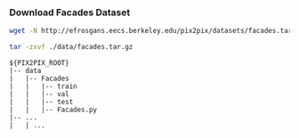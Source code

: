 ### Download Facades Dataset

```bash
wget -N http://efrosgans.eecs.berkeley.edu/pix2pix/datasets/facades.tar.gz -O ./data/facades.tar.gz
```

```bash
tar -zxvf ./data/facades.tar.gz
```

```
${PIX2PIX_ROOT}
|-- data
|   |-- Facades
|   |   |-- train
|   |   |-- val
|   |   |-- test
|   |   |-- Facades.py
|-- ...
|   | ...
```
